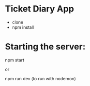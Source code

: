 # Ticket Diary App

- clone
- npm install

# Starting the server:

npm start

or

npm run dev (to run with nodemon)
